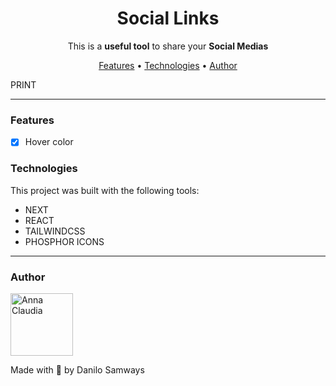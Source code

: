 <h1 align="center"><b>Social Links</b></h1>

<center><p>This is a <b>useful tool</b> to share your <b>Social Medias</b></p></center>

<p align="center">
  <a href="#features">Features</a> •
  <a href="#technologies">Technologies</a> •
  <a href="#author">Author</a>
</p>

PRINT

---

### Features

- [x] Hover color

### Technologies

This project was built with the following tools:

- NEXT
- REACT
- TAILWINDCSS
- PHOSPHOR ICONS

--- 

### Author

<img alt="Anna Claudia" title="Anna Claudia" src="https://github.com/DaniloSamways.png" height="100" width="100" border-radius="100"/>

Made with 💜 by Danilo Samways